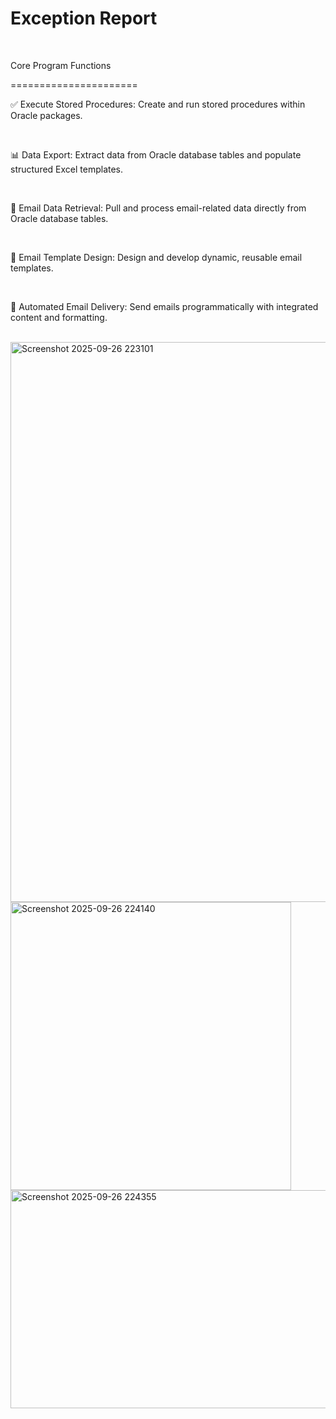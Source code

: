 
<h1> Exception Report</h1><br/>
<p>Core Program Functions</p>
======================
<br/>
<p>✅ Execute Stored Procedures: Create and run stored procedures within Oracle packages.</p><br/>
<p>📊 Data Export: Extract data from Oracle database tables and populate structured Excel templates.</p><br/>
<p>📧 Email Data Retrieval: Pull and process email-related data directly from Oracle database tables.</p><br/>
<p>🎨 Email Template Design: Design and develop dynamic, reusable email templates.</p><br/>
<p>🚀 Automated Email Delivery: Send emails programmatically with integrated content and formatting.</p><br/>

<img width="891" height="896" alt="Screenshot 2025-09-26 223101" src="https://github.com/user-attachments/assets/57d731bd-210d-4794-93a6-bc9c328b90e9" />

<img width="449" height="461" alt="Screenshot 2025-09-26 224140" src="https://github.com/user-attachments/assets/46a49066-87d4-4b39-9f61-65b8e1459bc8" />

<img width="864" height="349" alt="Screenshot 2025-09-26 224355" src="https://github.com/user-attachments/assets/1c412a05-6c83-44dc-ae4c-860073f187d3" />

